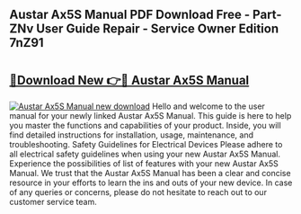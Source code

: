 ## Austar Ax5S Manual PDF Download Free - Part-ZNv User Guide Repair - Service Owner Edition 7nZ91

# <h2><a href="http://bc9834.oget.top/?id=Austar+Ax5S+Manual">🔗Download New 👉🔴 Austar Ax5S Manual</a></h2>

[![Austar Ax5S Manual new download](https://i.imgur.com/5g1atiW.png)](http://bc9834.oget.top/?id=Austar+Ax5S+Manual)
Hello and welcome to the user manual for your newly linked Austar Ax5S Manual. This guide is here to help you master the functions and capabilities of your product. Inside, you will find detailed instructions for installation, usage, maintenance, and troubleshooting. Safety Guidelines for Electrical Devices Please adhere to all electrical safety guidelines when using your new Austar Ax5S Manual. Experience the possibilities of list of features with your new Austar Ax5S Manual. We trust that the Austar Ax5S Manual has been a clear and concise resource in your efforts to learn the ins and outs of your new device. In case of any queries or concerns, please do not hesitate to reach out to our customer service team.
